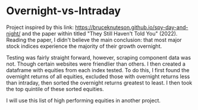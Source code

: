 # Overnight-vs-Intraday

Project inspired by this link: https://bruceknuteson.github.io/spy-day-and-night/ and the paper within titled "They Still Haven't Told You" (2022). Reading the paper, I didn't believe the main conclusion: that most major stock indices experience the majority of their growth overnight. 

Testing was fairly straight forward, however, scraping component data was not. Though certain websites were friendlier than others. I then created a dataframe with equities from each index tested. To do this, I first found the overnight returns of all equities, excluded those with overnight returns less than intraday, then sorted the overnight returns greatest to least. I then took the top quintile of these sorted equities. 

I will use this list of high performing equities in another project.

